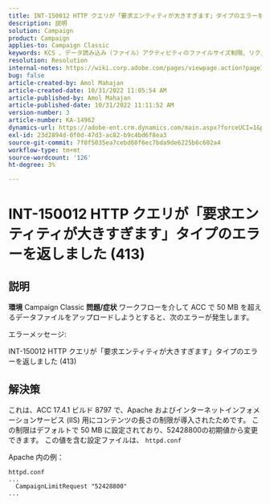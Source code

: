 ```yaml
---
title: INT-150012 HTTP クエリが「要求エンティティが大きすぎます」タイプのエラーを返しました (413)
description: 説明
solution: Campaign
product: Campaign
applies-to: Campaign Classic
keywords: KCS 、データ読み込み（ファイル）アクティビティのファイルサイズ制限、リクエストエンティティが大きすぎる、CampaignLimitRequest
resolution: Resolution
internal-notes: https://wiki.corp.adobe.com/pages/viewpage.action?pageId=1423015339#ACC-Apache/Tomcat/IIS-WhatisthefilesizelimitforDataloading(file)activity?
bug: false
article-created-by: Amol Mahajan
article-created-date: 10/31/2022 11:05:54 AM
article-published-by: Amol Mahajan
article-published-date: 10/31/2022 11:11:52 AM
version-number: 3
article-number: KA-14962
dynamics-url: https://adobe-ent.crm.dynamics.com/main.aspx?forceUCI=1&pagetype=entityrecord&etn=knowledgearticle&id=d9098bfb-0b59-ed11-9561-6045bd006079
exl-id: 23d2894d-0f0d-47d3-ac82-b9c4bd6f8ea3
source-git-commit: 7f0f5035ea7cebd60f6ec7bda9de6225b6c602a4
workflow-type: tm+mt
source-wordcount: '126'
ht-degree: 3%

---
```


# INT-150012 HTTP クエリが「要求エンティティが大きすぎます」タイプのエラーを返しました (413)

## 説明

<b>環境</b>
Campaign Classic
<b>問題/症状</b>
ワークフローを介して ACC で 50 MB を超えるデータファイルをアップロードしようとすると、次のエラーが発生します。



エラーメッセージ:

INT-150012 HTTP クエリが「要求エンティティが大きすぎます」タイプのエラーを返しました (413)


## 解決策


これは、ACC 17.4.1 ビルド 8797 で、Apache およびインターネットインフォメーションサービス (IIS) 用にコンテンツの長さの制限が導入されたためです。 この制限はデフォルトで 50 MB に設定されており、52428800の初期値から変更できます。 この値を含む設定ファイルは、 `httpd.conf`

Apache 内の例：


```
httpd.conf
...
  CampaignLimitRequest "52428800"
...
```
